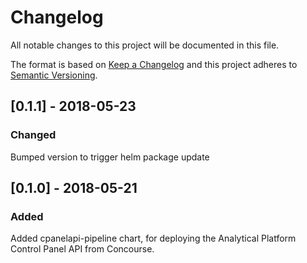 # Changelog
All notable changes to this project will be documented in this file.

The format is based on [Keep a Changelog](http://keepachangelog.com/en/1.0.0/)
and this project adheres to [Semantic Versioning](http://semver.org/spec/v2.0.0.html).


## [0.1.1] - 2018-05-23
### Changed
Bumped version to trigger helm package update

## [0.1.0] - 2018-05-21
### Added
Added cpanelapi-pipeline chart, for deploying the Analytical Platform Control
Panel API from Concourse.
